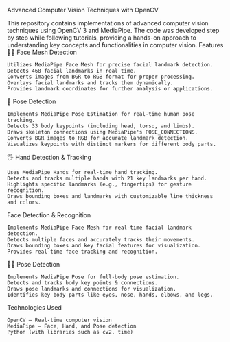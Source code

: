 Advanced Computer Vision Techniques with OpenCV

This repository contains implementations of advanced computer vision techniques using OpenCV 3 and MediaPipe. The code was developed step by step while following tutorials, providing a hands-on approach to understanding key concepts and functionalities in computer vision.
Features
🧑‍💻 Face Mesh Detection

    Utilizes MediaPipe Face Mesh for precise facial landmark detection.
    Detects 468 facial landmarks in real time.
    Converts images from BGR to RGB format for proper processing.
    Overlays facial landmarks and tracks them dynamically.
    Provides landmark coordinates for further analysis or applications.

🏃 Pose Detection

    Implements MediaPipe Pose Estimation for real-time human pose tracking.
    Detects 33 body keypoints (including head, torso, and limbs).
    Draws skeleton connections using MediaPipe's POSE_CONNECTIONS.
    Converts BGR images to RGB for accurate landmark detection.
    Visualizes keypoints with distinct markers for different body parts.

🖐 Hand Detection & Tracking

    Uses MediaPipe Hands for real-time hand tracking.
    Detects and tracks multiple hands with 21 key landmarks per hand.
    Highlights specific landmarks (e.g., fingertips) for gesture recognition.
    Draws bounding boxes and landmarks with customizable line thickness and colors.

Face Detection & Recognition

    Implements MediaPipe Face Mesh for real-time facial landmark detection.
    Detects multiple faces and accurately tracks their movements.
    Draws bounding boxes and key facial features for visualization.
    Provides real-time face tracking and recognition.

🏃‍♂️ Pose Detection

    Implements MediaPipe Pose for full-body pose estimation.
    Detects and tracks body key points & connections.
    Draws pose landmarks and connections for visualization.
    Identifies key body parts like eyes, nose, hands, elbows, and legs.

Technologies Used

    OpenCV – Real-time computer vision
    MediaPipe – Face, Hand, and Pose detection
    Python (with libraries such as cv2, time)
